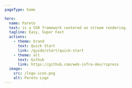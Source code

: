 ```yaml
---
pageType: home

hero:
  name: Pareto
  text: is a SSR framework centered on stream rendering.
  tagline: Easy, Super Fast
  actions:
    - theme: brand
      text: Quick Start
      link: /guide/start/quick-start
    - theme: alt
      text: Github
      link: https://github.com/web-infra-dev/rspress
  image:
    src: /logo-icon.png
    alt: Pareto Logo
---
```

